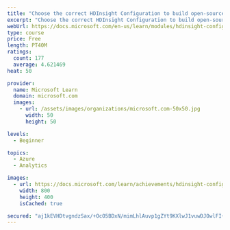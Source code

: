 ```yaml
---
title: "Choose the correct HDInsight Configuration to build open-source analytics solutions"
excerpt: "Choose the correct HDInsight Configuration to build open-source analytics solutions"
webUrl: https://docs.microsoft.com/en-us/learn/modules/hdinsight-config-open-source-solution/
type: course
price: Free
length: PT40M
ratings:
  count: 177
  average: 4.621469
heat: 50

provider:
  name: Microsoft Learn
  domain: microsoft.com
  images:
    - url: /assets/images/organizations/microsoft.com-50x50.jpg
      width: 50
      height: 50

levels:
  - Beginner

topics:
  - Azure
  - Analytics

images:
  - url: https://docs.microsoft.com/learn/achievements/hdinsight-config-build-oss-analytical-solutions-social.png
    width: 800
    height: 400
    isCached: true

secured: "aj1kEVHDtvgndzSax/+OcO5BDxN/mimLhlAuvp1gZYt9KXlwJ1vuwDJOwlFI+Ztwu0hAWnYyZxoi/hXAsCo83vtd66aZY8mhBYINjn3zKoD+dH4Y/RTRVP2Ce6Szn1V2CsxUYdvIwzzWX41fUpn9V3RWGAmm4OKEhRb00xAJjcFnmlpFW4E6TNc2TkSzc67matf7J57S9+rd0HwjzD3UEmbaWRrWhvIPJwOFcgMRkK3KbkwkQwlcGIwFpC5Okxo/PSiLXm6JP+z0El42pMMtTlzMD6h+QrC1gNq3qOKr/4XDytk6r/y5XHhsvwW37px4VnlzctaG5me3s2mw9Dd9ZP+ZU5ZeO2CnK6YNEf1HoK/r4bf9Y42E+5K6dZiLsaaIsTiCyuQoq3N9W1dV5MR8nmIc/kR2HtWFhfjQmTaJVu4=;G/XUuK4GBfqysXuJRJrJrA=="
---
```


